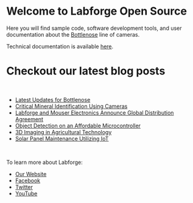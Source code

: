 # Welcome to Labforge Open Source

Here you will find sample code, software development tools, and user documentation about the [Bottlenose](https://www.labforge.ca/features-bottlenose/) line of cameras. 

Technical documentation is available [here](https://docs.labforge.ca).

# Checkout our latest blog posts

<br>

<!-- BLOG-POST-LIST:START -->
- [Latest Updates for Bottlenose](https://www.labforge.ca/latest-updates-for-bottlenose/)
- [Critical Mineral Identification Using Cameras](https://www.labforge.ca/critical-mineral-identification-using-cameras/)
- [Labforge and Mouser Electronics Announce Global Distribution Agreement](https://www.labforge.ca/mouser-electronics-and-smart-camera-experts-labforge-announce-global-distribution-agreement/)
- [Object Detection on an Affordable Microcontroller](https://www.labforge.ca/affordable-microcontroller-for-object-detection/)
- [3D Imaging in Agricultural Technology](https://www.labforge.ca/3d-imaging-in-agricultural-technology/)
- [Solar Panel Maintenance Utilizing IoT](https://www.labforge.ca/solar-panel-maintenance-utilizing-iot/)
<!-- BLOG-POST-LIST:END --> 

<br>

To learn more about Labforge:

 * [Our Website](https://labforge.ca/)
 * [Facebook](https://www.facebook.com/LabforgeInc)
 * [Twitter](https://twitter.com/labforge)
 * [YouTube](https://www.youtube.com/channel/UCeknELGw7DHiJA-92zA0tkA)
